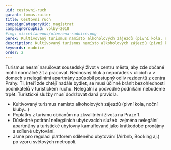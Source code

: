 ```yaml
---
uid: cestovni-ruch
garant: tomas.raiter
title: Cestovní ruch
campaignCategoryUid: magistrat
campaignGroupUid: volby-2018
#img: miscellaneous/otevrena-radnice.png
perex: Kultivovaný turismus namísto alkoholových zájezdů (pivní kola, noční kluby…) Poplatky z turismu občanům na zkvalitnění života na Praze 1. Důsledné potírání nelegálních ubytovacích služeb ­ zejména nelegální apartmány a turistické ubytovny kamuflované jako krátkodobé pronájmy a sdílené ubytování. Jsme pro regulaci platforem sdíleného ubytování (Airbnb, Booking aj.) po vzoru světových metropolí. 
description: Kultivovaný turismus namísto alkoholových zájezdů (pivní kola, noční kluby…) Poplatky z turismu občanům na zkvalitnění života na Praze 1. Důsledné potírání nelegálních ubytovacích služeb ­ zejména nelegální apartmány a turistické ubytovny kamuflované jako krátkodobé pronájmy a sdílené ubytování. Jsme pro regulaci platforem sdíleného ubytování (Airbnb, Booking aj.) po vzoru světových metropolí.
keywords: radnice
order: 2
---
```


Turismus nesmí narušovat sousedský život v centru města, aby zde občané mohli normálně žít a pracovat. Neúnosný hluk a nepořádek v ulicích a v domech s nelegálními apartmány způsobil postupný odliv rezidentů z centra Prahy. Ti, kteří zde chtějí nadále bydlet, se musí účinně bránit bezohlednosti podnikatelů v turistickém ruchu. Nelegální a podvodné podnikání nebudeme trpět. Turistické služby musí dodržovat daná pravidla.

- Kultivovaný turismus namísto alkoholových zájezdů (pivní kola, noční kluby...)
- Poplatky z turismu občanům na zkvalitnění života na Praze 1.
- Důsledné potírání nelegálních ubytovacích služeb ­ zejména nelegální apartmány a turistické ubytovny kamuflované jako krátkodobé pronájmy a sdílené ubytování.
- Jsme pro regulaci platforem sdíleného ubytování (Airbnb, Booking aj.) po vzoru světových metropolí.
